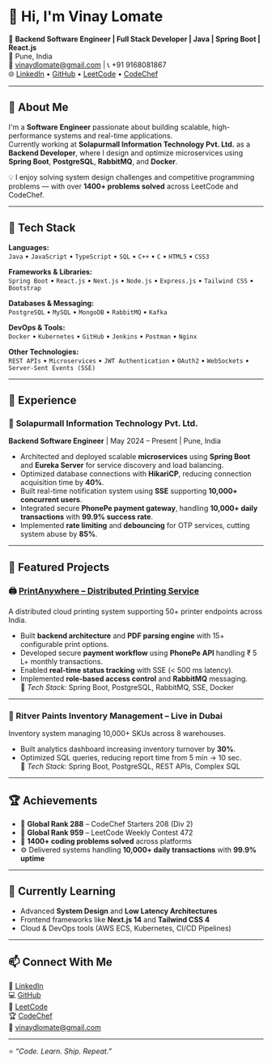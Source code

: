 # 👋 Hi, I'm Vinay Lomate  

🎯 **Backend Software Engineer | Full Stack Developer | Java | Spring Boot | React.js**  
📍 Pune, India  
📧 [vinaydlomate@gmail.com](mailto:vinaydlomate@gmail.com) | 📞 +91 9168081867  
🌐 [LinkedIn](https://linkedin.com/in/vinaylomate) • [GitHub](https://github.com/vinaylomate) • [LeetCode](https://leetcode.com/u/vinaylomate/) • [CodeChef](https://www.codechef.com/users/vinaydlomate)

---

## 🚀 About Me  

I'm a **Software Engineer** passionate about building scalable, high-performance systems and real-time applications.  
Currently working at **Solapurmall Information Technology Pvt. Ltd.** as a **Backend Developer**, where I design and optimize microservices using **Spring Boot**, **PostgreSQL**, **RabbitMQ**, and **Docker**.  

💡 I enjoy solving system design challenges and competitive programming problems — with over **1400+ problems solved** across LeetCode and CodeChef.  

---

## 🧰 Tech Stack

**Languages:**  
`Java` • `JavaScript` • `TypeScript` • `SQL` • `C++` • `C` • `HTML5` • `CSS3`  

**Frameworks & Libraries:**  
`Spring Boot` • `React.js` • `Next.js` • `Node.js` • `Express.js` • `Tailwind CSS` • `Bootstrap`  

**Databases & Messaging:**  
`PostgreSQL` • `MySQL` • `MongoDB` • `RabbitMQ` • `Kafka`  

**DevOps & Tools:**  
`Docker` • `Kubernetes` • `GitHub` • `Jenkins` • `Postman` • `Nginx`  

**Other Technologies:**  
`REST APIs` • `Microservices` • `JWT Authentication` • `OAuth2` • `WebSockets` • `Server-Sent Events (SSE)`

---

## 💼 Experience

### 🏢 **Solapurmall Information Technology Pvt. Ltd.**  
**Backend Software Engineer** | May 2024 – Present | Pune, India  

- Architected and deployed scalable **microservices** using **Spring Boot** and **Eureka Server** for service discovery and load balancing.  
- Optimized database connections with **HikariCP**, reducing connection acquisition time by **40%**.  
- Built real-time notification system using **SSE** supporting **10,000+ concurrent users**.  
- Integrated secure **PhonePe payment gateway**, handling **10,000+ daily transactions** with **99.9% success rate**.  
- Implemented **rate limiting** and **debouncing** for OTP services, cutting system abuse by **85%**.

---

## 🧩 Featured Projects  

### 🖨️ [PrintAnywhere – Distributed Printing Service](https://printanywhere.in)  
A distributed cloud printing system supporting 50+ printer endpoints across India.  
- Built **backend architecture** and **PDF parsing engine** with 15+ configurable print options.  
- Developed secure **payment workflow** using **PhonePe API** handling ₹ 5 L+ monthly transactions.  
- Enabled **real-time status tracking** with SSE (< 500 ms latency).  
- Implemented **role-based access control** and **RabbitMQ** messaging.  
🧰 *Tech Stack:* Spring Boot, PostgreSQL, RabbitMQ, SSE, Docker  

---

### 🎨 Ritver Paints Inventory Management – Live in Dubai  
Inventory system managing 10,000+ SKUs across 8 warehouses.  
- Built analytics dashboard increasing inventory turnover by **30%**.  
- Optimized SQL queries, reducing report time from 5 min → 10 sec.  
🧰 *Tech Stack:* Spring Boot, PostgreSQL, REST APIs, Complex SQL  

---

## 🏆 Achievements  

- 🥇 **Global Rank 288** – CodeChef Starters 208 (Div 2)  
- 🥈 **Global Rank 959** – LeetCode Weekly Contest 472  
- 💪 **1400+ coding problems solved** across platforms  
- ⚙️ Delivered systems handling **10,000+ daily transactions** with **99.9% uptime**

---

## 🌱 Currently Learning  
- Advanced **System Design** and **Low Latency Architectures**  
- Frontend frameworks like **Next.js 14** and **Tailwind CSS 4**  
- Cloud & DevOps tools (AWS ECS, Kubernetes, CI/CD Pipelines)

---

## 📫 Connect With Me  

💼 [LinkedIn](https://linkedin.com/in/vinaylomate)  
💻 [GitHub](https://github.com/vinaylomate)  
🎯 [LeetCode](https://leetcode.com/u/vinaylomate/)  
🏆 [CodeChef](https://www.codechef.com/users/vinaydlomate)  
📧 [vinaydlomate@gmail.com](mailto:vinaydlomate@gmail.com)

---

⭐ *“Code. Learn. Ship. Repeat.”*  
